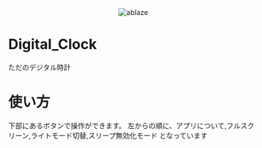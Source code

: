 <div align="center">
  <img src="https://user-images.githubusercontent.com/67790884/114916050-4fa18800-9e5f-11eb-885d-b5c5aac87c81.png" alt="ablaze">
</div>

# Digital_Clock
ただのデジタル時計

# 使い方
下部にあるボタンで操作ができます。
左からの順に、アプリについて,フルスクリーン,ライトモード切替,スリープ無効化モード となっています
